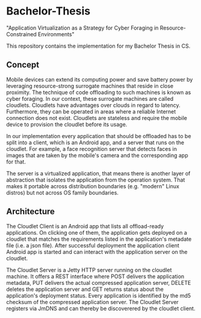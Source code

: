 Bachelor-Thesis
===============

"Application Virtualization as a Strategy for Cyber Foraging in Resource-Constrained Environments"

This repository contains the implementation for my Bachelor Thesis in CS.

Concept
-------
Mobile devices can extend its computing power and save battery power by leveraging resource-strong surrogate machines that reside in close proximity. The technique of code offloading to such machines is known as cyber foraging. In our context, these surrogate machines are called cloudlets. Cloudlets have advantages over clouds in regard to latency. Furthermore, they can be operated in areas where a reliable Internet connection does not exist. Cloudlets are stateless and require the mobile device to provision the cloudlet before its usage.

In our implementation every application that should be offloaded has to be split into a client, which is an Android app, and a server that runs on the cloudlet. For example, a face recognition server that detects faces in images that are taken by the mobile's camera and the corresponding app for that.

The server is a virtualized application, that means there is another layer of abstraction that isolates the application from the operation system. That makes it portable across distribution boundaries (e.g. "modern" Linux distros) but not across OS family boundaries.

Architecture
------------
The Cloudlet Client is an Android app that lists all offload-ready applications. On clicking one of them, the application gets deployed on a cloudlet that matches the requirements listed in the application's metadate file (i.e. a json file). After successful deployment the application client Android app is started and can interact with the application server on the cloudlet.

The Cloudlet Server is a Jetty HTTP server running on the cloudlet machine. It offers a REST interface where POST delivers the application metadata, PUT delivers the actual compressed application server, DELETE deletes the application server and GET returns status about the application's deployment status. Every application is identified by the md5 checksum of the compressed application server. The Cloudlet Server registers via JmDNS and can thereby be discoverered by the cloudlet client.